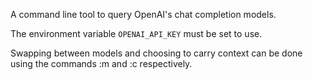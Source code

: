 
A command line tool to query OpenAI's chat completion models.

The environment variable `OPENAI_API_KEY` must be set to use.

Swapping between models and choosing to carry context can be done using the commands :m and :c respectively.
